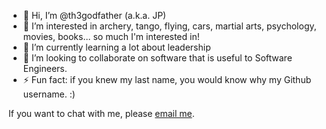 - 👋 Hi, I’m @th3godfather (a.k.a. JP)
- 👀 I’m interested in archery, tango, flying, cars, martial arts, psychology, movies, books... so much I'm interested in!
- 🌱 I’m currently learning a lot about leadership
- 💞️ I’m looking to collaborate on software that is useful to Software Engineers.
- ⚡ Fun fact: if you knew my last name, you would know why my Github username. :)

If you want to chat with me, please [email me](mailto:th3godfather-gh@protonmail.com).

<!---
th3godfather/th3godfather is a ✨ special ✨ repository because its `README.md` (this file) appears on your GitHub profile.
You can click the Preview link to take a look at your changes.
--->
